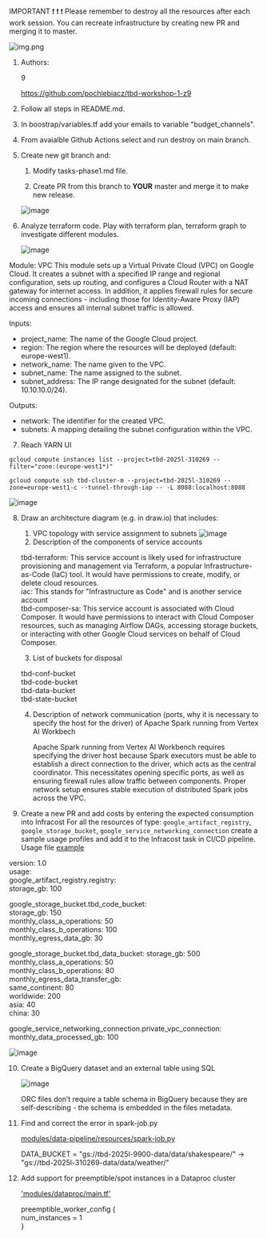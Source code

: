 IMPORTANT ❗ ❗ ❗ Please remember to destroy all the resources after each work session. You can recreate infrastructure by creating new PR and merging it to master.
  
![img.png](doc/figures/destroy.png)

1. Authors:

   9

   https://github.com/pochlebiacz/tbd-workshop-1-z9
   
2. Follow all steps in README.md.

3. In boostrap/variables.tf add your emails to variable "budget_channels".

4. From avaialble Github Actions select and run destroy on main branch.
   
5. Create new git branch and:
    1. Modify tasks-phase1.md file.
    
    2. Create PR from this branch to **YOUR** master and merge it to make new release. 
    
    ![image](https://github.com/user-attachments/assets/b93fba07-fb71-44ae-8371-27473b43e070)

6. Analyze terraform code. Play with terraform plan, terraform graph to investigate different modules.

    ![image](https://github.com/user-attachments/assets/9bd1083f-3f7f-4e28-ae00-7eea759191c9)

Module: VPC
This module sets up a Virtual Private Cloud (VPC) on Google Cloud. It creates a subnet with a specified IP range and regional configuration, sets up routing, and configures a Cloud Router with a NAT gateway for internet access. In addition, it applies firewall rules for secure incoming connections - including those for Identity-Aware Proxy (IAP) access and ensures all internal subnet traffic is allowed.

Inputs:
- project_name: The name of the Google Cloud project.
- region: The region where the resources will be deployed (default: europe-west1).
- network_name: The name given to the VPC.
- subnet_name: The name assigned to the subnet.
- subnet_address: The IP range designated for the subnet (default: 10.10.10.0/24).

Outputs:
- network: The identifier for the created VPC.
- subnets: A mapping detailing the subnet configuration within the VPC.
   
7. Reach YARN UI
   
```gcloud compute instances list --project=tbd-2025l-310269 --filter="zone:(europe-west1*)"```

```gcloud compute ssh tbd-cluster-m --project=tbd-2025l-310269 --zone=europe-west1-c --tunnel-through-iap -- -L 8088:localhost:8088```

   ![image](https://github.com/user-attachments/assets/51323a5e-f96f-4f62-891f-db5754ca8735)

8. Draw an architecture diagram (e.g. in draw.io) that includes:
    1. VPC topology with service assignment to subnets
  ![image](https://github.com/user-attachments/assets/58e7fb7c-4422-4e24-89dd-dd70bcf1840a)
    2. Description of the components of service accounts

      tbd-terraform: This service account is likely used for infrastructure provisioning and management via Terraform, a popular Infrastructure-as-Code (IaC) tool. It would have permissions       to create, modify, or delete cloud resources.<br />
      iac: This stands for "Infrastructure as Code" and is another service account<br />
      tbd-composer-sa: This service account is associated with Cloud Composer. It would have permissions to interact with Cloud Composer resources, such as managing Airflow DAGs, accessing        storage buckets, or interacting with other Google Cloud services on behalf of Cloud Composer.

    3. List of buckets for disposal

      tbd-conf-bucket<br />
      tbd-code-bucket<br />
      tbd-data-bucket<br />
      tbd-state-bucket

    4. Description of network communication (ports, why it is necessary to specify the host for the driver) of Apache Spark running from Vertex AI Workbech

        Apache Spark running from Vertex AI Workbench requires specifying the driver host because Spark executors must be able to establish a direct connection to the driver, which acts as the central coordinator. This necessitates opening specific ports, as well as ensuring firewall rules allow traffic between components. Proper network setup ensures stable execution of distributed Spark jobs across the VPC.
10. Create a new PR and add costs by entering the expected consumption into Infracost
For all the resources of type: `google_artifact_registry`, `google_storage_bucket`, `google_service_networking_connection`
create a sample usage profiles and add it to the Infracost task in CI/CD pipeline. Usage file [example](https://github.com/infracost/infracost/blob/master/infracost-usage-example.yml) 

   version: 1.0<br />
 usage:<br />
   google_artifact_registry.registry:<br />
     storage_gb: 100

   google_storage_bucket.tbd_code_bucket:<br />
     storage_gb: 150<br />
     monthly_class_a_operations: 50<br />
     monthly_class_b_operations: 100<br />
     monthly_egress_data_gb: 30<br />

   google_storage_bucket.tbd_data_bucket:
     storage_gb: 500<br />
     monthly_class_a_operations: 50<br />
     monthly_class_b_operations: 80<br />
     monthly_egress_data_transfer_gb:<br />
       same_continent: 80<br />
       worldwide: 200<br />
       asia: 40<br />
       china: 30<br />

   google_service_networking_connection.private_vpc_connection:<br />
     monthly_data_processed_gb: 100

   ![image](https://github.com/user-attachments/assets/62b34f33-48ea-4fdf-8a7d-dd1cb40389a5)

10. Create a BigQuery dataset and an external table using SQL

    ![image](https://github.com/user-attachments/assets/c2979068-e530-4bba-9c2b-5416c0c7752f)

    ORC files don’t require a table schema in BigQuery because they are self-describing - the schema is embedded in the files metadata.

11. Find and correct the error in spark-job.py

    [modules/data-pipeline/resources/spark-job.py](url)

    DATA_BUCKET = "gs://tbd-2025l-9900-data/data/shakespeare/" -> "gs://tbd-2025l-310269-data/data/weather/"
    
12. Add support for preemptible/spot instances in a Dataproc cluster
    
    ['modules/dataproc/main.tf'](url)

    preemptible_worker_config {<br />
      num_instances = 1<br />
    }
    
    

